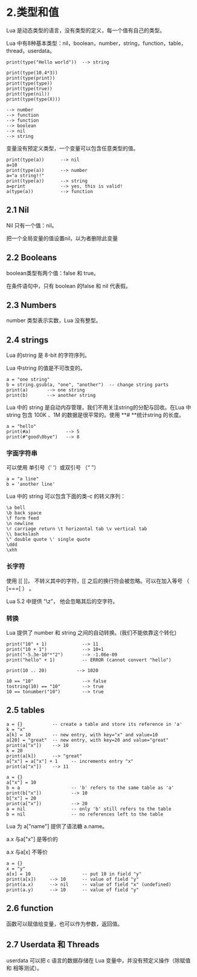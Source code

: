 # 2.类型和值

Lua 是动态类型的语言，没有类型的定义，每一个值有自己的类型。

Lua 中有8种基本类型：nil，boolean，number，string，function，table，thread，userdata。

```
print(type("Hello world"))  --> string

print(type(10.4*3))
print(type(print))
print(type(type))
print(type(true))
print(type(nil))
print(type(type(X)))

--> number
--> function
--> function
--> boolean
--> nil
--> string
```

变量没有预定义类型，一个变量可以包含任意类型的值。

```
print(type(a))		--> nil
a=10
print(type(a))		--> number
a="a string!!"
print(type(a))		--> string
a=print				--> yes, this is valid!
a(type(a))			--> function
```

## 2.1 Nil

Nil 只有一个值：nil。

把一个全局变量的值设置nil，以为者删除此变量

## 2.2 Booleans

boolean类型有两个值：false 和 true。

在条件语句中，只有 boolean 的false 和 nil 代表假。

## 2.3 Numbers

number 类型表示实数，Lua 没有整型。

## 2.4 strings

Lua 的string 是 8-bit 的字符序列。

Lua 中string 的值是不可改变的。

```
a = "one string"
b = string.gsub(a, "one", "another")  -- change string parts
print(a)       --> one string
print(b)       --> another string
```

Lua 中的 string 是自动内存管理，我们不用关注string的分配与回收。在Lua 中string 包含 100K 、1M 的数据是很平常的。使用 **# **统计string 的长度。

```
a = "hello"
print(#a)             --> 5
print(#"good\0bye")   --> 8
```

### 字面字符串

可以使用 单引号（’    ‘）或双引号 （“   ”）

```
a = "a line"
b = 'another line'
```

Lua 中的 string 可以包含下面的类-c 的转义序列：

```
\a bell
\b back space
\f form feed
\n newline
\r carriage return \t horizontal tab \v vertical tab
\\ backslash
\" double quote \' single quote
\ddd
\xhh
```

### 长字符

使用  [[    ]]， 不转义其中的字符，[[ 之后的换行符会被忽略。可以在加入等号 （ [===[ ） 。

Lua 5.2 中提供 “\z”， 他会忽略其后的空字符。

### 转换

Lua 提供了 number 和 string 之间的自动转换。(我们不能依靠这个转化)

```
print("10" + 1)				--> 11
print("10 + 1")				--> 10+1
print("-5.3e-10"*"2")		--> -1.06e-09
print("hello" + 1)			-- ERROR (cannot convert "hello")

print(10 .. 20)           --> 1020

10 == "10"					--> false
tostring(10) == "10"		--> true
10 == tonumber("10")		--> true
```

## 2.5 tables

```
a = {}           -- create a table and store its reference in 'a'
k = "x"
a[k] = 10        -- new entry, with key="x" and value=10
a[20] = "great"  -- new entry, with key=20 and value="great"
print(a["x"])    --> 10
k = 20
print(a[k])      --> "great"
a["x"] = a["x"] + 1     -- increments entry "x"
print(a["x"])    --> 11
```

```
a = {}
a["x"] = 10
b = a					-- 'b' refers to the same table as 'a'
print(b["x"])			--> 10
b["x"] = 20
print(a["x"])			--> 20
a = nil					-- only 'b' still refers to the table
b = nil					-- no references left to the table
```

Lua 为 a["name"] 提供了语法糖 a.name。

a.x 与a["x"] 是等价的

a.x 与a[x] 不等价

```
a = {}
x = "y"
a[x] = 10					-- put 10 in field "y"
print(a[x])		--> 10		-- value of field "y"
print(a.x)		--> nil		-- value of field "x" (undefined)
print(a.y)		--> 10		-- value of field "y"
```

## 2.6 function

函数可以赋值给变量，也可以作为参数，返回值。

## 2.7 Userdata 和 Threads

userdata 可以把 c 语言的数据存储在 Lua 变量中，并没有预定义操作（除赋值 和 相等测试）。